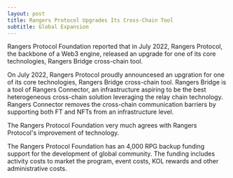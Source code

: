 ```yaml
---
layout: post
title: Rangers Protocol Upgrades Its Cross-Chain Tool
subtitle: Global Expansion
---
```


Rangers Protocol Foundation reported that in July 2022, Rangers Protocol, the backbone of a Web3 engine, released an upgrade for one of its core technologies, Rangers Bridge cross-chain tool.

On July 2022, Rangers Protocol proudly announcesed an upgration for one of its core technologies, Rangers Bridge cross-chain tool. Rangers Bridge is a tool of Rangers Connector, an infrastructure aspiring to be the best heterogeneous cross-chain solution leveraging the relay chain technology. Rangers Connector removes the cross-chain communication barriers by supporting both FT and NFTs from an infrastructure level.

The Rangers Protocol Foundation very much agrees with Rangers Protocol's improvement of technology.  

The Rangers Protocol Foundation has an 4,000 RPG backup funding support for the development of global community.  The funding includes activity costs to market the program, event costs, KOL rewards and other administrative costs. 
